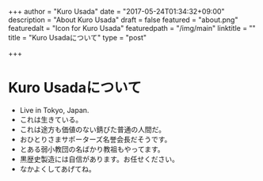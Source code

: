 +++
author = "Kuro Usada"
date = "2017-05-24T01:34:32+09:00"
description = "About Kuro Usada"
draft = false
featured = "about.png"
featuredalt = "Icon for Kuro Usada"
featuredpath = "/img/main"
linktitle = ""
title = "Kuro Usadaについて"
type = "post"

+++

# Kuro Usadaについて

 - Live in Tokyo, Japan.
 - これは生きている。
 - これは途方も価値のない錆びた普通の人間だ。
 - おひとりさまサポーターズ名誉会長だそうです。
 - とある弱小教団の名ばかり教祖もやってます。
 - 黒歴史製造には自信があります。お任せください。
 - なかよくしてあげてね。
